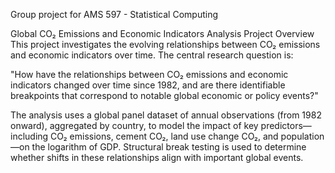 Group project for AMS 597 - Statistical Computing

Global CO₂ Emissions and Economic Indicators Analysis
Project Overview
This project investigates the evolving relationships between CO₂ emissions and economic indicators over time. The central research question is:

"How have the relationships between CO₂ emissions and economic indicators changed over time since 1982, and are there identifiable breakpoints that correspond to notable global economic or policy events?"

The analysis uses a global panel dataset of annual observations (from 1982 onward), aggregated by country, to model the impact of key predictors—including CO₂ emissions, cement CO₂, land use change CO₂, and population—on the logarithm of GDP. Structural break testing is used to determine whether shifts in these relationships align with important global events.

